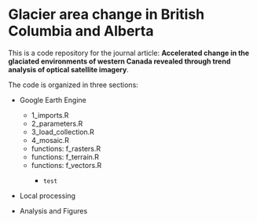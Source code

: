 # Glacier area change in British Columbia and Alberta

This is a code repository for the journal article: **Accelerated change in the glaciated environments of western Canada revealed through trend analysis of optical satellite imagery**. 

The code is organized in three sections: 


-   Google Earth Engine
    -   1_imports.R
    -   2_parameters.R
    -   3_load_collection.R
    -   4_mosaic.R
    -   functions: f_rasters.R
    -   functions: f_terrain.R
    -   functions: f_vectors.R
        -     test
  
-   Local processing

-   Analysis and Figures
